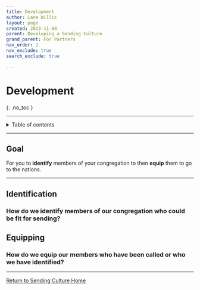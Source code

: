 ```yaml
---
title: Development
author: Lane Willis
layout: page
created: 2023-11-08
parent: Developing a Sending Culture
grand_parent: For Partners
nav_order: 2
nav_exclude: true
search_exclude: true

---
```


# Development
{: .no_toc }

---

<details closed markdown="block">
  <summary>
    Table of contents
  </summary>
  {: .text-delta }
1. TOC
{:toc}
</details>

---

## Goal
For you to **identify** members of your congregation to then **equip** them to go to the nations.

---

## Identification

### How do we identify members of our congregation who could be fit for sending?

## Equipping

### How do we equip our members who have been called or who we have identified?

---

[Return to Sending Culture Home](/for-partners/sending-culture/sending-culture.html)